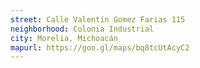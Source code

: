 ```yaml
---
street: Calle Valentín Gomez Farias 115
neighborhood: Colonia Industrial
city: Morelia, Michoacán
mapurl: https://goo.gl/maps/bq8tcUtAcyC2
---
```


